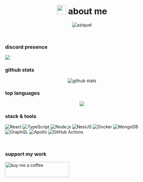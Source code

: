 <h1 align="center">
  <img src="https://emojis.slackmojis.com/emojis/images/1531849430/4246/blob-sunglasses.gif?1531849430" width="30" />
  about me
</h1>

<p align="center">
  <img src="https://readme-typing-svg.herokuapp.com?font=serif&duration=4000&color=ef42f5&center=true&vCenter=true&lines=hi,+i'm+aziquel.;backend+developer+and+tech+enthusiast.;thanks+for+stopping+by." alt="aziquel" />
</p>

<br>

<h3>discord presence</h3>
<a href="https://discord.com/users/1264044858642006016">
  <img src="https://lanyard.cnrad.dev/api/1264044858642006016" />
</a>

<h3>github stats</h3>
<p align="center">
  <img src="https://github-readme-stats.vercel.app/api?username=aziquel&show_icons=true&theme=radical" alt="github stats" />
</p>

<h3>top languages</h3>
<p align="center">
  <img src="https://github-readme-stats.vercel.app/api/top-langs/?username=aziquel&layout=compact&hide_border=true&theme=dark" />
</p>

<h3>stack & tools</h3>
<p>
  <img alt="React" src="https://img.shields.io/badge/-React-45b8d8?style=flat-square&logo=react&logoColor=white" />
  <img alt="TypeScript" src="https://img.shields.io/badge/-TypeScript-007ACC?style=flat-square&logo=typescript&logoColor=white" />
  <img alt="Node.js" src="https://img.shields.io/badge/-Nodejs-43853d?style=flat-square&logo=Node.js&logoColor=white" />
  <img alt="NestJS" src="https://img.shields.io/badge/-NestJs-ea2845?style=flat-square&logo=nestjs&logoColor=white" />
  <img alt="Docker" src="https://img.shields.io/badge/-Docker-46a2f1?style=flat-square&logo=docker&logoColor=white" />
  <img alt="MongoDB" src="https://img.shields.io/badge/-MongoDB-13aa52?style=flat-square&logo=mongodb&logoColor=white" />
  <img alt="GraphQL" src="https://img.shields.io/badge/-GraphQL-E10098?style=flat-square&logo=graphql&logoColor=white" />
  <img alt="Apollo" src="https://img.shields.io/badge/-Apollo-311C87?style=flat-square&logo=apollo-graphql&logoColor=white" />
  <img alt="GitHub Actions" src="https://img.shields.io/badge/-GitHub_Actions-2088FF?style=flat-square&logo=github-actions&logoColor=white" />
</p>

<br>

<h3 align="left">support my work</h3>
<p>
  <a href="https://www.buymeacoffee.com/aziquel">
    <img src="https://cdn.buymeacoffee.com/buttons/v2/default-yellow.png" height="50" width="210" alt="buy me a coffee" />
  </a>
</p>
